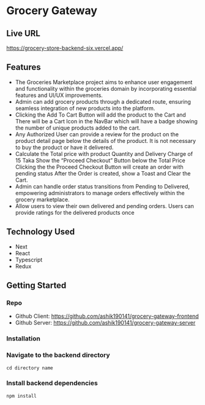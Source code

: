 # Grocery Gateway

## Live URL

https://grocery-store-backend-six.vercel.app/

## Features

 - The Groceries Marketplace project aims to enhance user engagement and functionality within the groceries domain by incorporating essential features and UI/UX improvements.
 - Admin can add grocery products through a dedicated route, ensuring seamless integration of new products into the platform.
 - Clicking the Add To Cart Button will add the product to the Cart and There will be a Cart Icon in the NavBar which will have a badge showing the number of unique products added to the cart.
 - Any Authorized User can provide a review for the product on the product detail page below the details of the product. It is not necessary to buy the product or have it delivered.
 - Calculate the Total price with product Quantity and Delivery Charge of 15 Taka Show the “Proceed Checkout” Button below the Total Price Clicking the the Proceed Checkout Button will create an order with pending status After the Order is created, show a Toast and Clear the Cart.
 - Admin can handle order status transitions from Pending to Delivered, empowering administrators to manage orders effectively within the grocery marketplace.
 - Allow users to view their own delivered and pending orders. Users can provide ratings for the delivered products once

## Technology Used

- Next
- React
- Typescript
- Redux

## Getting Started

### Repo

 - Github Client: https://github.com/ashik190141/grocery-gateway-frontend
 - Github Server: https://github.com/ashik190141/grocery-gateway-server

### Installation

### Navigate to the backend directory

```shell
cd directory name
```

### Install backend dependencies

```shell
npm install
```
